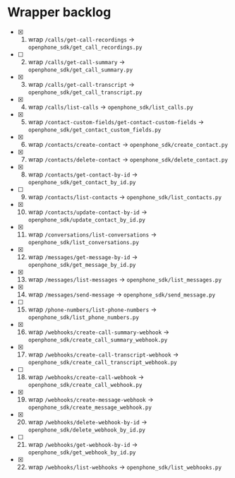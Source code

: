 # Wrapper backlog
- [x] 1. wrap `/calls/get-call-recordings` → `openphone_sdk/get_call_recordings.py`
- [ ] 2. wrap `/calls/get-call-summary` → `openphone_sdk/get_call_summary.py`
- [x] 3. wrap `/calls/get-call-transcript` → `openphone_sdk/get_call_transcript.py`
- [x] 4. wrap `/calls/list-calls` → `openphone_sdk/list_calls.py`
- [x] 5. wrap `/contact-custom-fields/get-contact-custom-fields` → `openphone_sdk/get_contact_custom_fields.py`
- [x] 6. wrap `/contacts/create-contact` → `openphone_sdk/create_contact.py`
- [x] 7. wrap `/contacts/delete-contact` → `openphone_sdk/delete_contact.py`
- [x] 8. wrap `/contacts/get-contact-by-id` → `openphone_sdk/get_contact_by_id.py`
- [ ] 9. wrap `/contacts/list-contacts` → `openphone_sdk/list_contacts.py`
- [x] 10. wrap `/contacts/update-contact-by-id` → `openphone_sdk/update_contact_by_id.py`
- [x] 11. wrap `/conversations/list-conversations` → `openphone_sdk/list_conversations.py`
- [x] 12. wrap `/messages/get-message-by-id` → `openphone_sdk/get_message_by_id.py`
- [x] 13. wrap `/messages/list-messages` → `openphone_sdk/list_messages.py`
- [x] 14. wrap `/messages/send-message` → `openphone_sdk/send_message.py`
- [ ] 15. wrap `/phone-numbers/list-phone-numbers` → `openphone_sdk/list_phone_numbers.py`
- [x] 16. wrap `/webhooks/create-call-summary-webhook` → `openphone_sdk/create_call_summary_webhook.py`
- [x] 17. wrap `/webhooks/create-call-transcript-webhook` → `openphone_sdk/create_call_transcript_webhook.py`
- [ ] 18. wrap `/webhooks/create-call-webhook` → `openphone_sdk/create_call_webhook.py`
- [x] 19. wrap `/webhooks/create-message-webhook` → `openphone_sdk/create_message_webhook.py`
- [x] 20. wrap `/webhooks/delete-webhook-by-id` → `openphone_sdk/delete_webhook_by_id.py`
- [ ] 21. wrap `/webhooks/get-webhook-by-id` → `openphone_sdk/get_webhook_by_id.py`
- [x] 22. wrap `/webhooks/list-webhooks` → `openphone_sdk/list_webhooks.py`
